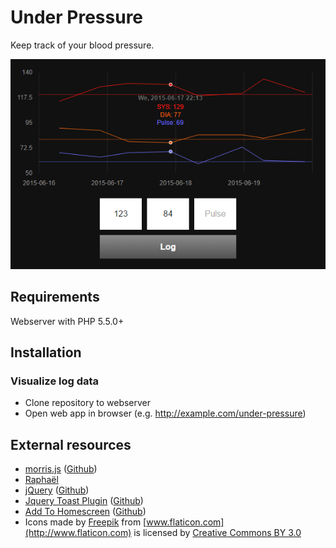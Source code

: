 # Under Pressure
Keep track of your blood pressure.

![Screenshot](under-pressure.png)

## Requirements
Webserver with PHP 5.5.0+

## Installation

### Visualize log data
- Clone repository to webserver
- Open web app in browser (e.g. http://example.com/under-pressure)

## External resources
- [morris.js](http://morrisjs.github.io/morris.js) ([Github](https://github.com/morrisjs/morris.js))
- [Raphaël](http://raphaeljs.com)
- [jQuery](http://jquery.com/) ([Github](https://github.com/jquery/jquery))
- [Jquery Toast Plugin](http://kamranahmed.info/toast) ([Github](https://github.com/kamranahmedse/jquery-toast-plugin))
- [Add To Homescreen](http://cubiq.org/add-to-home-screen) ([Github](https://github.com/cubiq/add-to-homescreen))
- Icons made by [Freepik](http://www.flaticon.com/authors/freepik) from [www.flaticon.com](http://www.flaticon.com) is licensed by [Creative Commons BY 3.0](http://creativecommons.org/licenses/by/3.0/)
